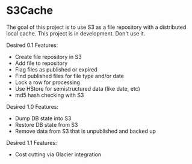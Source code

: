S3Cache
=======
The goal of this project is to use S3 as a file repository with a distributed local cache.
This project is in development.  Don't use it.

Desired 0.1 Features:
- Create file repository in S3
- Add file to repository
- Flag files as published or expired
- Find published files for file type and/or date
- Lock a row for processing
- Use HStore for semistructured data (like date, etc)
- md5 hash checking with S3

Desired 1.0 Features:
- Dump DB state into S3
- Restore DB state from S3
- Remove data from S3 that is unpublished and backed up

Desired 1.1 Features:
- Cost cutting via Glacier integration

